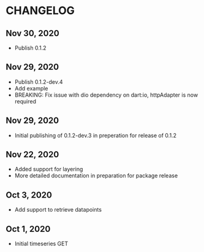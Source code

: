 # CHANGELOG

## Nov 30, 2020

* Publish 0.1.2
## Nov 29, 2020

* Publish 0.1.2-dev.4
* Add example 
* BREAKING: Fix issue with dio dependency on dart:io, httpAdapter is now required

## Nov 29, 2020

* Initial publishing of 0.1.2-dev.3 in preperation for release of 0.1.2

## Nov 22, 2020

* Added support for layering
* More detailed documentation in preparation for package release

## Oct 3, 2020

* Add support to retrieve datapoints

## Oct 1, 2020

* Initial timeseries GET
